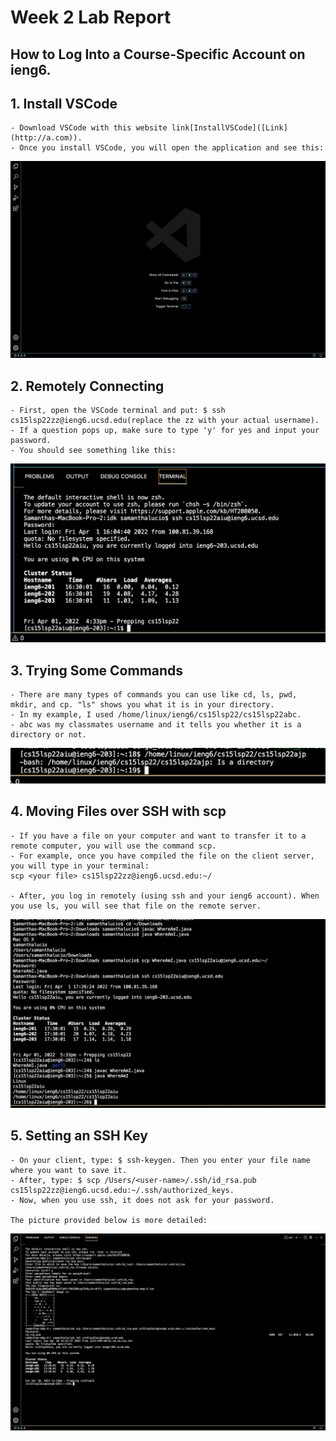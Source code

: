 # Week 2 Lab Report

## How to Log Into a Course-Specific Account on ieng6.

## 1. Install VSCode

    - Download VSCode with this website link[InstallVSCode]([Link](http://a.com)). 
    - Once you install VSCode, you will open the application and see this:

![Image](installingVscode.png)

## 2. Remotely Connecting

    - First, open the VSCode terminal and put: $ ssh cs15lsp22zz@ieng6.ucsd.edu(replace the zz with your actual username). 
    - If a question pops up, make sure to type 'y' for yes and input your password. 
    - You should see something like this:

![Image](remotelyConnecting.png)

## 3. Trying Some Commands

    - There are many types of commands you can use like cd, ls, pwd, mkdir, and cp. "ls" shows you what it is in your directory. 
    - In my example, I used /home/linux/ieng6/cs15lsp22/cs15lsp22abc. 
    - abc was my classmates username and it tells you whether it is a directory or not. 
    
![Image](tryingSomeCommands.png)

## 4. Moving Files over SSH with scp

    - If you have a file on your computer and want to transfer it to a remote computer, you will use the command scp. 
    - For example, once you have compiled the file on the client server, you will type in your terminal: 
    scp <your file> cs15lsp22zz@ieng6.ucsd.edu:~/

    - After, you log in remotely (using ssh and your ieng6 account). When you use ls, you will see that file on the remote server. 

![Image](movingFiles.png)

## 5. Setting an SSH Key

    - On your client, type: $ ssh-keygen. Then you enter your file name where you want to save it.
    - After, type: $ scp /Users/<user-name>/.ssh/id_rsa.pub cs15lsp22zz@ieng6.ucsd.edu:~/.ssh/authorized_keys.
    - Now, when you use ssh, it does not ask for your password.

    The picture provided below is more detailed:

![Image](keygen.png)   

